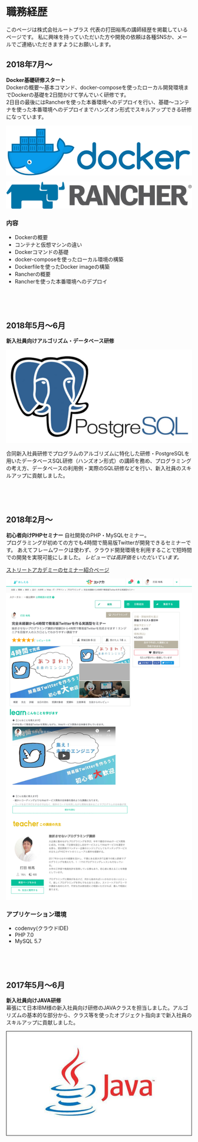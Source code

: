 # 職務経歴
このページは株式会社ルートプラス 代表の打田裕馬の講師経歴を掲載しているページです。
私に興味を持っていただいた方や開発の依頼は各種SNSか、メールでご連絡いただきますようにお願いします。　　


## 2018年7月〜
**Docker基礎研修スタート**　　  
Dockerの概要〜基本コマンド、docker-composeを使ったローカル開発環境までDockerの基礎を2日間かけて学んでいく研修です。  
2日目の最後にはRancherを使った本番環境へのデプロイを行い、基礎〜コンテナを使った本番環境へのデプロイまでハンズオン形式でスキルアップできる研修になっています。  

![Docker](/assets/images/docker.png)

![Rancher](/assets/images/rancher.png)


### 内容
- Dockerの概要
- コンテナと仮想マシンの違い
- Dockerコマンドの基礎
- docker-composeを使ったローカル環境の構築
- Dockerfileを使ったDocker imageの構築
- Rancherの概要
- Rancherを使った本番環境へのデプロイ

<br/>
<br/>
<br/>

## 2018年5月〜6月

**新入社員向けアルゴリズム・データベース研修**

![postgresql](/assets/images/postgres.jpg)

合同新入社員研修でプログラムのアルゴリズムに特化した研修・PostgreSQLを用いたデータベースSQL研修（ハンズオン形式）の講師を務め、プログラミングの考え方、データベースの利用例・実際のSQL研修などを行い、新入社員のスキルアップに貢献しました。


<br/>
<br/>
<br/>


## 2018年2月〜

**初心者向けPHPセミナー**
自社開発のPHP・MySQLセミナー。  
プログラミングが初めての方でも4時間で簡易版Twitterが開発できるセミナーです。
あえてフレームワークは使わず、クラウド開発環境を利用することで短時間での開発を実現可能にしました。
*レビューでは高評価をいただいています。*

[ストリートアカデミーのセミナー紹介ページ](https://www.street-academy.com/myclass/29860)

![twitter](/assets/images/twitter.png)

### アプリケーション環境
- codenvy(クラウドIDE)
- PHP 7.0
- MySQL 5.7

<br/>
<br/>
<br/>

## 2017年5月〜6月

**新入社員向けJAVA研修**  
幕張にて日本IBM様の新入社員向け研修のJAVAクラスを担当しました。アルゴリズムの基本的な部分から、クラス等を使ったオブジェクト指向まで新入社員のスキルアップに貢献しました。

![java](/assets/images/java.jpg)
